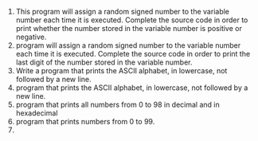 1. This program will assign a random signed number to the variable number each time it is executed. Complete the source code in order to print whether the number stored in the variable number is positive or negative.
2. program will assign a random signed number to the variable number each time it is executed. Complete the source code in order to print the last digit of the number stored in the variable number.
3. Write a program that prints the ASCII alphabet, in lowercase, not followed by a new line.
4. program that prints the ASCII alphabet, in lowercase, not followed by a new line.
5. program that prints all numbers from 0 to 98 in decimal and in hexadecimal
6.  program that prints numbers from 0 to 99.
7.   
